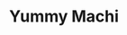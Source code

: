 ---
layout: place
title: "Yummy Machi"
permalink: /new-york/staten-island/yummy-machi.html
stateAbbr: NY
stateName: New York
cityName: Staten Island
place_id: ChIJO0HdG6xNwokRuPJFc8jebuI
photos:
  - name: >-
      places/ChIJO0HdG6xNwokRuPJFc8jebuI/photos/AeeoHcKitcmhh8zs5-loHoH365WcX-iLx0kvYMGcxdbY8M2y3mOVl2CYCRLnd4eW-DWJ-lDg94U04t47s_nH17Z6yu0abK-AllpnJoKQFh9YaGSGBihv0nARmqCP3vBNe_q9tu8mclnnKMG_QLWxdtzeCpTgnJq1jIpgkG3CNGPBEJ-U8boP_iBKR9j_ikJd4xTshwNdm1V58yxSuOGjUlRr65pzHoSCli6YaSJ5GY_4BiJM6BKfkYEuLxXzPkbRZl0Wwuk2xdnqCmWBe3NZgCiL9j9qJtAS5iI5bn1h2GtOMCvEUrQNGMVeFXC_kplqiOvXtzjuKFbv4-Bi_yRfwG-ygUphGXtr7UxAN8DgsDPEaRhFjwjmHrW-VOidLoYOwZ6YNWXsIFnNiujsgq_CuntKWo4aIxxg3HeXNd7B567MITTl4lE
    widthPx: 4800
    heightPx: 3614
    authorAttributions:
      - displayName: Nosir Nazarali (Si_family)
        uri: https://maps.google.com/maps/contrib/115903908320438106623
        photoUri: >-
          https://lh3.googleusercontent.com/a-/ALV-UjVWgmPba2X8iSqDy34tR6kgs97wER-OQp9SA524LWMev_9zd1ReBQ=s100-p-k-no-mo
    flagContentUri: >-
      https://www.google.com/local/imagery/report/?cb_client=maps_api_places.places_api&image_key=!1e10!2sCIHM0ogKEICAgIDlzuPAmAE&hl=en-US
    googleMapsUri: >-
      https://www.google.com/maps/place//data=!3m4!1e2!3m2!1sCIHM0ogKEICAgIDlzuPAmAE!2e10!4m2!3m1!1s0x89c24dac1bdd413b:0xe26edec87345f2b8
  - name: >-
      places/ChIJO0HdG6xNwokRuPJFc8jebuI/photos/AeeoHcIl8p1RlNp8gG6O4FwahifSkp2nybtNNicJUHo3YiGyLUZdx95-7POXGOvvrrQrkY9PD1q59J7QN7ykVMxiAbbGWi1oebg8cTKCpwrR3Z1ocxxAW6M-tcuNeXigCwy0jScn5vHw2kKjZIiCbsZfV9ilksC2ylb9oJPfib3BecKFXq2td9QV2vlJ1_Lc8wSNuH-PCTWkgfZkZAPr6YO4OR40dWVohzUIJcJ-4YeYMmV_jKlUX8aIQbVK_U4c2NPfjPMEFOD0ruwGbfOVnyWejIu_qauTrf_wfwvLASu2fRTZmHGiyezxe3nduQ9hlUHEIn7WtNGB6MnDjl37FBoyzbsa1zAlavUW2DW2JfteSTr6Nksn7q4lCexBW1klQ4SDhqTTxxcg6Wyp0ZRxLchxFoMmYNZggyu5q536xqiS3dQ
    widthPx: 4032
    heightPx: 3024
    authorAttributions:
      - displayName: Jennifer K
        uri: https://maps.google.com/maps/contrib/111139833430503834670
        photoUri: >-
          https://lh3.googleusercontent.com/a-/ALV-UjVgzkSPKpaTUQJ8TrgX3VKeWc7YycMDbRsb3fTuC45eDuep5k28eA=s100-p-k-no-mo
    flagContentUri: >-
      https://www.google.com/local/imagery/report/?cb_client=maps_api_places.places_api&image_key=!1e10!2sCIHM0ogKEICAgIDjmraCLg&hl=en-US
    googleMapsUri: >-
      https://www.google.com/maps/place//data=!3m4!1e2!3m2!1sCIHM0ogKEICAgIDjmraCLg!2e10!4m2!3m1!1s0x89c24dac1bdd413b:0xe26edec87345f2b8
  - name: >-
      places/ChIJO0HdG6xNwokRuPJFc8jebuI/photos/AeeoHcIOGIxkodI3r41KZJ8aGYvz1p-nPB98PxLUoolonJcVwqr3jISaX5QK7iTwwuqh-JTq-B8R8KUA7yuFiQAH3RHkwOjh14cTmxESheVGy6HhObPQ8AYTTlxg7NMbXKmVtcbJWPc-tEEZTAiBsoV7wfumfa5-W_E8xPVdfM11ckXNqk1EgVkAPD4CT0oFRc4TIeG62Zr3HgVsh2nyEhTpkF_y862NvAz1DmAas_BJTkPNuEEPbV-m4qAzOqcd62EvmC_O9nDLm2obTSFsg-jbl9CKk2PyaN7GVKzI9zqgDqaRRUJIYytdANZRXKaELKHpVk7iyjcrZgNu7QimdqeMV8nwheNJEOpBGQW8jeE4pM2hOdXGTU9NHorb_S1Z4Id1PzniguF4bMQl-T8FL3Pun_TFjdhomuADPXkJxzpFIuniCw
    widthPx: 3024
    heightPx: 4032
    authorAttributions:
      - displayName: Shanilka
        uri: https://maps.google.com/maps/contrib/105225052396736111617
        photoUri: >-
          https://lh3.googleusercontent.com/a-/ALV-UjX6IjbtUFJXWtqsPx7MtE0bzGjSlcbosnx8DvKkNa5Y2iWRBgpoEw=s100-p-k-no-mo
    flagContentUri: >-
      https://www.google.com/local/imagery/report/?cb_client=maps_api_places.places_api&image_key=!1e10!2sCIHM0ogKEICAgIChprOPUA&hl=en-US
    googleMapsUri: >-
      https://www.google.com/maps/place//data=!3m4!1e2!3m2!1sCIHM0ogKEICAgIChprOPUA!2e10!4m2!3m1!1s0x89c24dac1bdd413b:0xe26edec87345f2b8
  - name: >-
      places/ChIJO0HdG6xNwokRuPJFc8jebuI/photos/AeeoHcJduBIXEEqnQLr7XhKc0cmE-ucLFB8fd6kLf0aF3aXpV1da3l26aX8DZ5TEE46jfZ3WTOXKrgAQOzahojzwVUQ9XsSlWmmz1DLpIs0R67XwZHK7MeCkinr8tb_WhoXRa5UOiOl-KEqm7MGf37gIypfyanMsVW-REq2NKIT7WfUd26LPrZcYqFyFVKHEwfCaGYATdj-COQuqV8l8ZxBBdtvrckDzuLEWGRnaDH-rR8cPSL21q2XrEDE8AQI4pQARtL03PU0wGlfs9T1S2Eqkoo10AGFaEajJwbHBg6eS4NrD36EPYckWTTmErzv17rMO6wWCMK4525NZE_wKcG08cPK74Yp4KcBVN0kqPJFG5POIvxknurxY6rhP6vybwqC9LMWcREPn4a3GnBGwjAch1r9KQ2eHpvK_vLh7rqDLxuzR31NS
    widthPx: 3024
    heightPx: 4032
    authorAttributions:
      - displayName: Sylvester Robinson
        uri: https://maps.google.com/maps/contrib/106663617897214728238
        photoUri: >-
          https://lh3.googleusercontent.com/a-/ALV-UjW3fpZIIKsyfiu5SVcswsNewUWFnkhpcdtxHuLwMVkIHquFCFTe=s100-p-k-no-mo
    flagContentUri: >-
      https://www.google.com/local/imagery/report/?cb_client=maps_api_places.places_api&image_key=!1e10!2sCIHM0ogKEICAgICZtO6o8QE&hl=en-US
    googleMapsUri: >-
      https://www.google.com/maps/place//data=!3m4!1e2!3m2!1sCIHM0ogKEICAgICZtO6o8QE!2e10!4m2!3m1!1s0x89c24dac1bdd413b:0xe26edec87345f2b8
  - name: >-
      places/ChIJO0HdG6xNwokRuPJFc8jebuI/photos/AeeoHcJQCvvRR7j27ZMe-FGfVNKsHypB3xG6y8F3nAi5Sb4Y7zSm9o-laJIhzvUcICXdyO-svvogeBFPPHG34tSKRpxZ-NgiFNZyUzzCE61gbkQ9UORHoSs7tTSYwIdD5OGvPl32_djBoMnPe5QI1z9VV43qMHIveibgQo425ZjmZqApNt1dCNVs1RKiwkf-2qDvkN3Ko_Qo-3uyIB9lBis6ws2RCJOhMhdW6-DI7ZyEYNAsaR7JTPOtrsEkCYqiVmXmdw57btzpDUMLgrdZz4973N6CGdcP3oNEYOy8tjiw5HRQA0VguagQT79bjrGTaI2xgv8bkkUOEn5xKR_VSjuZ9b3p43vzAdgXmxtXjxibl_KkEoNUUWKyx0nTzZEHT3ThBkxQpUHH_DH_9MBuY2wAgYwbVSIYWlCIiVuVi-wLcWU55w
    widthPx: 3120
    heightPx: 4160
    authorAttributions:
      - displayName: Brooklyn Skittles
        uri: https://maps.google.com/maps/contrib/100915801650674837408
        photoUri: >-
          https://lh3.googleusercontent.com/a-/ALV-UjV_kA6urEfsi2xqcwr9eCUnIyG_dvT1snLIDq_l9vNcIuTl4yE_=s100-p-k-no-mo
    flagContentUri: >-
      https://www.google.com/local/imagery/report/?cb_client=maps_api_places.places_api&image_key=!1e10!2sCIHM0ogKEICAgID4saf0OA&hl=en-US
    googleMapsUri: >-
      https://www.google.com/maps/place//data=!3m4!1e2!3m2!1sCIHM0ogKEICAgID4saf0OA!2e10!4m2!3m1!1s0x89c24dac1bdd413b:0xe26edec87345f2b8
  - name: >-
      places/ChIJO0HdG6xNwokRuPJFc8jebuI/photos/AeeoHcIjV8KsECi6bHi4vo9D_N4M4AUroqwF4oOgkUVl7p65z2c217TMRcKSBCMUVCKCpx-0UskBQrtljdJz6C-s5yAgz9Z_qPZqTJtf9pAWJJdqBkOMjDoOipoXzTEMN30fAFpNcGgpXJ1K_R4gN5fDag7U1DxMYB62IiSrv5fjcYRPk5StH2xvQPP0e3g8Vy3hrU4HXgAVRVdj1h9H5NG2dxGMo-b3uWwgr8iFWa7kXypkO23BBXsx_Ewf50abEn8xRJANFgnLZY10bky7lDEV8ZbZc0-1AWYK6pPl9KBppI3ORqqMTFutt3N9H_8VYZ5-SELUopor-QfW4bn787DuFd1Va5x0VPeRDTqtqQ0L_qrYhBLHT946fYIpT4V6vGOZG4vjbKss1f27ART28_9QGmjyZDKm9hBUI4TApUdA7yKzTQ
    widthPx: 1500
    heightPx: 1872
    authorAttributions:
      - displayName: Sue T.
        uri: https://maps.google.com/maps/contrib/101918878969515726953
        photoUri: >-
          https://lh3.googleusercontent.com/a-/ALV-UjUo7Hz_2nT2veS9FOhpnXOQP4mOWkg9iYZ-VXTCx4zNsgpUfUM=s100-p-k-no-mo
    flagContentUri: >-
      https://www.google.com/local/imagery/report/?cb_client=maps_api_places.places_api&image_key=!1e10!2sCIHM0ogKEICAgICu87mIZg&hl=en-US
    googleMapsUri: >-
      https://www.google.com/maps/place//data=!3m4!1e2!3m2!1sCIHM0ogKEICAgICu87mIZg!2e10!4m2!3m1!1s0x89c24dac1bdd413b:0xe26edec87345f2b8
  - name: >-
      places/ChIJO0HdG6xNwokRuPJFc8jebuI/photos/AeeoHcK6jqgFJIowUqCceoSyob56mvAHUIlIkyPQKLRYkqg9l43sKagYqhWEGY_rsop26XTBj9OvTCYEoMSXKVcI2h1pGvIkDtIWY7-G_3MdGGPuI6q7aOSHq1eNQxFVltD2jlbBdSMo8sbctAu-tpukFroQHnIh_BQf6fycbFPHIJHxu32znkSBKMvFR0E0EJh5_yroqWKNHPRY9gMYpB3TdByvXbMgivhziX-_xfJP2CVseI60Nt606pe-sS57ZtTmJPw4H7vilhVyFv7F9f6O14Tsu_Q2syL_V0KMltFSo2I2H8yQ7UjdOwE_Je3sJkfbFIY57891OAhIdxkvAJZk2hJlM5ZsP5lSYKJNgC-hwTf3bjTRk9H5e582xZNIEcPudJYcH5qYk_UC8G9WsMT-mDVS1kempb_EbAJc4XDJgR4
    widthPx: 3456
    heightPx: 4608
    authorAttributions:
      - displayName: Stephanie Besos
        uri: https://maps.google.com/maps/contrib/111274949917518218647
        photoUri: >-
          https://lh3.googleusercontent.com/a/ACg8ocIwkw1WZ5d2GGL_kCtjOSaaYylA4ldr9V8KZnmzhnlG8UJ3-w=s100-p-k-no-mo
    flagContentUri: >-
      https://www.google.com/local/imagery/report/?cb_client=maps_api_places.places_api&image_key=!1e10!2sCIHM0ogKEICAgICa-NnJbA&hl=en-US
    googleMapsUri: >-
      https://www.google.com/maps/place//data=!3m4!1e2!3m2!1sCIHM0ogKEICAgICa-NnJbA!2e10!4m2!3m1!1s0x89c24dac1bdd413b:0xe26edec87345f2b8
  - name: >-
      places/ChIJO0HdG6xNwokRuPJFc8jebuI/photos/AeeoHcJX6QgRgfI6w27bp3eKIUyOOqyz9fWi0p2T0fXJ5Y7v4iiTJDuC9DWVPcZtGx82wjrzO26lbgd5ROVYuQUWyHqtBuS1RSzMU6ZZ6EKeUT1FBabFQ6f4XNK5IO1BAGPBOlfNxJ5f6zKwoZ0FMRPUuAerSKMZZ2K1mie0777KKI42cGM6ClGpuGQyWSD8WgAw7tX8CRIfBMbKURyZju-vpAmVDnV_XIdMdEh1d8ack6fNY5Jo6ygGNNG1IcWrDFFCULSAdLKr8hKOg08BcztLBLCf7c_8IOtGVUYz2mJXPzKXtvJoI4M0vilQT86fETmzXjk0UJsGa1CcR--Qk3P1E9uErF6pJ3FQRly991MVZdCU9-Ghn8a_IxOwaXk1ob9UkmTbGpJJR6Qpj7PiyP0I4gklFege42Ip1ZlbIA6T_Rw
    widthPx: 4032
    heightPx: 3024
    authorAttributions:
      - displayName: Ratna Payel80
        uri: https://maps.google.com/maps/contrib/116287350861151323730
        photoUri: >-
          https://lh3.googleusercontent.com/a-/ALV-UjWf6cbtOYny4LEZFFt2jgQ2R4L4wBpie4QTcFwwyybOodwt_Bx6lQ=s100-p-k-no-mo
    flagContentUri: >-
      https://www.google.com/local/imagery/report/?cb_client=maps_api_places.places_api&image_key=!1e10!2sCIHM0ogKEICAgIDx9YmSPQ&hl=en-US
    googleMapsUri: >-
      https://www.google.com/maps/place//data=!3m4!1e2!3m2!1sCIHM0ogKEICAgIDx9YmSPQ!2e10!4m2!3m1!1s0x89c24dac1bdd413b:0xe26edec87345f2b8
  - name: >-
      places/ChIJO0HdG6xNwokRuPJFc8jebuI/photos/AeeoHcJwiykrIgJnXi6NNGiHPBEAwiATJS5_9XXpzvFiU6vNbmzA_1T3UlC3aWq9NppHE0wyWViE-uU9JmwBn9dOXCpdy-22lk3rahUB77iHpzI35SERYYZByZSyB7_SXuDusbWBTYD7nsxZRDCyZZK9-iZ-eLgDlZpnp7fzbujuhEYeHNqndF8r6GI6xemsJMSgHZmE42JFjEHvu-gDIeHkOJUUPvc8Xer43vd27Qa0c5P6gkk7BiUWMU0BczrwUJjAzc7I6C4QOoGrb1vV9YNdNSE4uVVSbiexNQSKd9gdkQ9XrjWaWo8f6OhAf5Gv54uQQA6GGpBeFP8Tuxb7ME0_UWUZrlccexdrpD66lq3j1ZRVhO92xm0GoAd9Ao98UMXadGB1LkW3fSqAfLsXeWRgYo2jo1Omxjnt3jCsSjIBeAU
    widthPx: 4000
    heightPx: 1824
    authorAttributions:
      - displayName: Sunny H.
        uri: https://maps.google.com/maps/contrib/116352699136584128866
        photoUri: >-
          https://lh3.googleusercontent.com/a/ACg8ocJ_IrBs5vuM9xff9vweqXuZ5x-iMdLRVTbTnfgq93Bpgk1NH8Q=s100-p-k-no-mo
    flagContentUri: >-
      https://www.google.com/local/imagery/report/?cb_client=maps_api_places.places_api&image_key=!1e10!2sCIHM0ogKEICAgIDkhN_8Og&hl=en-US
    googleMapsUri: >-
      https://www.google.com/maps/place//data=!3m4!1e2!3m2!1sCIHM0ogKEICAgIDkhN_8Og!2e10!4m2!3m1!1s0x89c24dac1bdd413b:0xe26edec87345f2b8
  - name: >-
      places/ChIJO0HdG6xNwokRuPJFc8jebuI/photos/AeeoHcKdcNeoQ5yxz13e8CqCwYp99AoSLuoF6rXqkkunKdXBOOOSs4e70f1iFVXxKVLP-pF484_OgLjFXrmOXxqJd2LuVglaylO63TTiBmP4sSACRaNJdrwcc3D84_rQUvYi50xQRiekdVFDVKhlHXjV3tUcX6zNFoKy-fODl2eCjkEKZW61z8iEwH22jdsb5TX3o0xtZdHRhbK0OlVlODRqlAIjLzsbcdkGTRrzeQbvzbw0oC-bKTGR2eTFkA2af1yoaTNRUrg7wpuDGfNpDXbpbec_YUlfMQ2_1PFeHU1wYcE0XZbMXyw-miEJiOQWjMsjTP10-kWDMMky_ITc5ynnU2wwJ0wuYE23ikMZqmzvRLAf-N4wI4aVXobcQ-2YueVOBpCOomrhHZcP6OLV9942eStWzVMjNt0zhGNYJLoF-D-Bng
    widthPx: 1960
    heightPx: 4032
    authorAttributions:
      - displayName: noory Croos
        uri: https://maps.google.com/maps/contrib/117267747483417856697
        photoUri: >-
          https://lh3.googleusercontent.com/a-/ALV-UjV_ovQXetcEVB_M-aqgRhC8nQkkbXhBuCYp5MfkR_eq5MUmBHKqWg=s100-p-k-no-mo
    flagContentUri: >-
      https://www.google.com/local/imagery/report/?cb_client=maps_api_places.places_api&image_key=!1e10!2sCIHM0ogKEICAgICkmZv2Zg&hl=en-US
    googleMapsUri: >-
      https://www.google.com/maps/place//data=!3m4!1e2!3m2!1sCIHM0ogKEICAgICkmZv2Zg!2e10!4m2!3m1!1s0x89c24dac1bdd413b:0xe26edec87345f2b8
address: 2236 Forest Ave, Staten Island, NY 10303, USA
street: 2236 Forest Ave
city: Staten Island
state: NY
zip: '10303'
country: USA
neighborhood: Mid Island
latitude: '40.626264'
longitude: '-74.164215'
accessibility_options:
  wheelchairAccessibleParking: true
  wheelchairAccessibleEntrance: true
  wheelchairAccessibleSeating: true
business_status: OPERATIONAL
name: Yummy Machi
google_maps_links:
  directionsUri: >-
    https://www.google.com/maps/dir//''/data=!4m7!4m6!1m1!4e2!1m2!1m1!1s0x89c24dac1bdd413b:0xe26edec87345f2b8!3e0
  placeUri: https://maps.google.com/?cid=16316223452518675128
  writeAReviewUri: >-
    https://www.google.com/maps/place//data=!4m3!3m2!1s0x89c24dac1bdd413b:0xe26edec87345f2b8!12e1
  reviewsUri: >-
    https://www.google.com/maps/place//data=!4m4!3m3!1s0x89c24dac1bdd413b:0xe26edec87345f2b8!9m1!1b1
  photosUri: >-
    https://www.google.com/maps/place//data=!4m3!3m2!1s0x89c24dac1bdd413b:0xe26edec87345f2b8!10e5
primary_type: Japanese Restaurant
opening_hours:
  regular: null
  current: null
secondary_opening_hours:
  regular:
    weekdayDescriptions: null
    type: null
  current:
    weekdayDescriptions: null
    type: null
phone: (718) 876-7788
price_level: PRICE_LEVEL_INEXPENSIVE
price_range: $10 &ndash; $20
rating: '4.4'
rating_count: 345
website: https://orderyummymachi.com/
description: >-
  Strip-mall counter serve providing sushi, bento & other Japanese fare, plus
  smoothies & bubble tea.
reviews:
  - name: >-
      places/ChIJO0HdG6xNwokRuPJFc8jebuI/reviews/ChdDSUhNMG9nS0VJQ0FnSUR4OVltU3JRRRAB
    relativePublishTimeDescription: a year ago
    rating: 3
    text:
      text: >-
        I love bubble tea & only reason I visit this place because of that lol.
        I can't eat their yummy food because it's not halal . Is very
        conveniently located near my area.


        My mom was saying she always seen people eating something black from a
        drink lol, what's that ! So I took her the other day so she can try some
        . She has a very particular taste when comes to food. I played safe &
        got her a coconut bubble tea lol, nothing fancy ! Thank God she liked
        it. So if she likes it then I can confirm that it was good . And I got
        coffee flavored one .


        Customer service could be better, store isn't that clean. They still
        have those plastic things in-front & I feel little  suffocated. But I
        understand that they just wanna stay safe & there is  nothing wrong in
        that .
      languageCode: en
    originalText:
      text: >-
        I love bubble tea & only reason I visit this place because of that lol.
        I can't eat their yummy food because it's not halal . Is very
        conveniently located near my area.


        My mom was saying she always seen people eating something black from a
        drink lol, what's that ! So I took her the other day so she can try some
        . She has a very particular taste when comes to food. I played safe &
        got her a coconut bubble tea lol, nothing fancy ! Thank God she liked
        it. So if she likes it then I can confirm that it was good . And I got
        coffee flavored one .


        Customer service could be better, store isn't that clean. They still
        have those plastic things in-front & I feel little  suffocated. But I
        understand that they just wanna stay safe & there is  nothing wrong in
        that .
      languageCode: en
    authorAttribution:
      displayName: Ratna Payel80
      uri: https://www.google.com/maps/contrib/116287350861151323730/reviews
      photoUri: >-
        https://lh3.googleusercontent.com/a-/ALV-UjWf6cbtOYny4LEZFFt2jgQ2R4L4wBpie4QTcFwwyybOodwt_Bx6lQ=s128-c0x00000000-cc-rp-mo-ba6
    publishTime: '2023-06-13T03:11:28.213614Z'
    flagContentUri: >-
      https://www.google.com/local/review/rap/report?postId=ChdDSUhNMG9nS0VJQ0FnSUR4OVltU3JRRRAB&d=17924085&t=1
    googleMapsUri: >-
      https://www.google.com/maps/reviews/data=!4m6!14m5!1m4!2m3!1sChdDSUhNMG9nS0VJQ0FnSUR4OVltU3JRRRAB!2m1!1s0x89c24dac1bdd413b:0xe26edec87345f2b8
  - name: >-
      places/ChIJO0HdG6xNwokRuPJFc8jebuI/reviews/ChdDSUhNMG9nS0VJQ0FnSURGbGNPRTZRRRAB
    relativePublishTimeDescription: a year ago
    rating: 5
    text:
      text: >-
        Been here 3 times so far I am vegetarian but I love their rolls I got
        the special deal 3 for 13.95 amazing rolls tastes absolutely amazing.
        The lady in the front is very sweet and friendly. My go to place for
        sushi in staten island best for takeout as it is a small place. I also
        got miso soup has no fish broth. So far I tried the avocado cucumber,
        sweet potato, tofu, pumpkin roll all excellent.
      languageCode: en
    originalText:
      text: >-
        Been here 3 times so far I am vegetarian but I love their rolls I got
        the special deal 3 for 13.95 amazing rolls tastes absolutely amazing.
        The lady in the front is very sweet and friendly. My go to place for
        sushi in staten island best for takeout as it is a small place. I also
        got miso soup has no fish broth. So far I tried the avocado cucumber,
        sweet potato, tofu, pumpkin roll all excellent.
      languageCode: en
    authorAttribution:
      displayName: Angeli
      uri: https://www.google.com/maps/contrib/101491462328136607451/reviews
      photoUri: >-
        https://lh3.googleusercontent.com/a-/ALV-UjWyGQpCOIcGMbslEI2G-iWfbuKMm8qnWG6Iz4AQnt9_HFF9pd7KcA=s128-c0x00000000-cc-rp-mo-ba4
    publishTime: '2023-11-08T21:13:35.426150Z'
    flagContentUri: >-
      https://www.google.com/local/review/rap/report?postId=ChdDSUhNMG9nS0VJQ0FnSURGbGNPRTZRRRAB&d=17924085&t=1
    googleMapsUri: >-
      https://www.google.com/maps/reviews/data=!4m6!14m5!1m4!2m3!1sChdDSUhNMG9nS0VJQ0FnSURGbGNPRTZRRRAB!2m1!1s0x89c24dac1bdd413b:0xe26edec87345f2b8
  - name: >-
      places/ChIJO0HdG6xNwokRuPJFc8jebuI/reviews/ChdDSUhNMG9nS0VJQ0FnSURQbmNIMWl3RRAB
    relativePublishTimeDescription: 4 months ago
    rating: 5
    text:
      text: >-
        MUCH better than Teriyaki one. Pricing is similar but the food taste so
        much better


        They only have seating for 6 people so be wary of that. More of a
        takeout spot than sit down. Regardless it is a good spot with great
        lunch specials
      languageCode: en
    originalText:
      text: >-
        MUCH better than Teriyaki one. Pricing is similar but the food taste so
        much better


        They only have seating for 6 people so be wary of that. More of a
        takeout spot than sit down. Regardless it is a good spot with great
        lunch specials
      languageCode: en
    authorAttribution:
      displayName: James L
      uri: https://www.google.com/maps/contrib/116369747834024475132/reviews
      photoUri: >-
        https://lh3.googleusercontent.com/a/ACg8ocLtQSGA9arf7XevhY00QnY7i0BSRJHbC_-Wn9twMv_MUb3WPA=s128-c0x00000000-cc-rp-mo-ba3
    publishTime: '2024-12-04T21:41:40.859111Z'
    flagContentUri: >-
      https://www.google.com/local/review/rap/report?postId=ChdDSUhNMG9nS0VJQ0FnSURQbmNIMWl3RRAB&d=17924085&t=1
    googleMapsUri: >-
      https://www.google.com/maps/reviews/data=!4m6!14m5!1m4!2m3!1sChdDSUhNMG9nS0VJQ0FnSURQbmNIMWl3RRAB!2m1!1s0x89c24dac1bdd413b:0xe26edec87345f2b8
  - name: >-
      places/ChIJO0HdG6xNwokRuPJFc8jebuI/reviews/ChdDSUhNMG9nS0VJQ0FnTURBdE9EZGdRRRAB
    relativePublishTimeDescription: 2 months ago
    rating: 5
    text:
      text: >-
        I truly don’t understand why this place got closed down , they had 10/10
        customer service , and had great food there was never no complains. I
        genuinely want the number of the owners & want to contact them & would
        buy food from there homes . They were my favorite sushi spot and has the
        best boba I ever had .
      languageCode: en
    originalText:
      text: >-
        I truly don’t understand why this place got closed down , they had 10/10
        customer service , and had great food there was never no complains. I
        genuinely want the number of the owners & want to contact them & would
        buy food from there homes . They were my favorite sushi spot and has the
        best boba I ever had .
      languageCode: en
    authorAttribution:
      displayName: Desire Luban
      uri: https://www.google.com/maps/contrib/117999233771243878175/reviews
      photoUri: >-
        https://lh3.googleusercontent.com/a/ACg8ocLZtpjdJI7DiPGE_PDwwyBdMtcUUupWlIBBWDyu9ZHiiqDxMw=s128-c0x00000000-cc-rp-mo
    publishTime: '2025-02-07T07:32:06.992307Z'
    flagContentUri: >-
      https://www.google.com/local/review/rap/report?postId=ChdDSUhNMG9nS0VJQ0FnTURBdE9EZGdRRRAB&d=17924085&t=1
    googleMapsUri: >-
      https://www.google.com/maps/reviews/data=!4m6!14m5!1m4!2m3!1sChdDSUhNMG9nS0VJQ0FnTURBdE9EZGdRRRAB!2m1!1s0x89c24dac1bdd413b:0xe26edec87345f2b8
  - name: >-
      places/ChIJO0HdG6xNwokRuPJFc8jebuI/reviews/ChdDSUhNMG9nS0VJQ0FnSURncG9fX3BnRRAB
    relativePublishTimeDescription: 6 years ago
    rating: 5
    text:
      text: >-
        The staff is so friendly. It's a family run business and everyone in
        there is really sweet including the little kids who hang with their
        parents. The food is really good for their prices, and they have great
        bubble tea. Always had pork dumplings, had chicken dumplings for the
        first time and I'm craving them already !
      languageCode: en
    originalText:
      text: >-
        The staff is so friendly. It's a family run business and everyone in
        there is really sweet including the little kids who hang with their
        parents. The food is really good for their prices, and they have great
        bubble tea. Always had pork dumplings, had chicken dumplings for the
        first time and I'm craving them already !
      languageCode: en
    authorAttribution:
      displayName: noory Croos
      uri: https://www.google.com/maps/contrib/117267747483417856697/reviews
      photoUri: >-
        https://lh3.googleusercontent.com/a-/ALV-UjV_ovQXetcEVB_M-aqgRhC8nQkkbXhBuCYp5MfkR_eq5MUmBHKqWg=s128-c0x00000000-cc-rp-mo-ba3
    publishTime: '2018-08-04T22:36:33.792Z'
    flagContentUri: >-
      https://www.google.com/local/review/rap/report?postId=ChdDSUhNMG9nS0VJQ0FnSURncG9fX3BnRRAB&d=17924085&t=1
    googleMapsUri: >-
      https://www.google.com/maps/reviews/data=!4m6!14m5!1m4!2m3!1sChdDSUhNMG9nS0VJQ0FnSURncG9fX3BnRRAB!2m1!1s0x89c24dac1bdd413b:0xe26edec87345f2b8
parking_options:
  freeParkingLot: true
  valetParking: false
payment_options:
  acceptsCreditCards: true
  acceptsDebitCards: true
  acceptsCashOnly: false
  acceptsNfc: true
allow_dogs: null
curbside_pickup: true
delivery: true
dine_in: true
good_for_children: true
good_for_groups: null
good_for_sports: false
live_music: false
menu_for_children: true
outdoor_seating: false
reservable: false
restroom: false
serves_beer: false
serves_breakfast: false
serves_brunch: false
serves_cocktails: false
serves_coffee: false
serves_dinner: true
serves_dessert: true
serves_lunch: true
serves_vegetarian_food: true
serves_wine: false
takeout: true

---